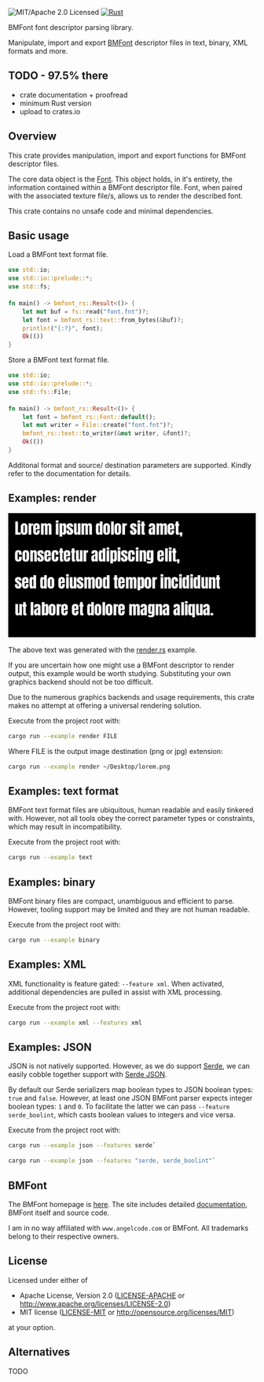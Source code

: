 ![MIT/Apache 2.0 Licensed](https://img.shields.io/badge/license-MIT%2FApache--2.0-blue)
[![Rust](https://github.com/shampoofactory/bmfont_rs/actions/workflows/rust.yml/badge.svg)](https://github.com/shampoofactory/bmfont_rs/actions)

BMFont font descriptor parsing library.

Manipulate, import and export [BMFont](http://www.angelcode.com/products/bmfont/) descriptor
files in text, binary, XML formats and more.

## TODO - 97.5% there

* crate documentation + proofread
* minimum Rust version
* upload to crates.io

## Overview

This crate provides manipulation, import and export functions for BMFont descriptor files.

The core data object is the [Font](crate::Font).
This object holds, in it's entirety, the information contained within a BMFont descriptor file.
Font, when paired with the associated texture file/s, allows us to render the described font.

This crate contains no unsafe code and minimal dependencies.

## Basic usage

Load a BMFont text format file.

```rust
use std::io;
use std::io::prelude::*;
use std::fs;

fn main() -> bmfont_rs::Result<()> {
    let mut buf = fs::read("font.fnt")?;
    let font = bmfont_rs::text::from_bytes(&buf)?;
    println!("{:?}", font);
    Ok(())
}
```

Store a BMFont text format file.
 ```rust
 use std::io;
 use std::io::prelude::*;
 use std::fs::File;

 fn main() -> bmfont_rs::Result<()> {
     let font = bmfont_rs::Font::default();
     let mut writer = File::create("font.fnt")?;
     bmfont_rs::text::to_writer(&mut writer, &font)?;
     Ok(())
 }
 ```

Additonal format and source/ destination parameters are supported.
Kindly refer to the documentation for details.

## Examples: render

![Alt text](data/examples/render_out.png)

The above text was generated with the [render.rs](examples/render.rs) example.

If you are uncertain how one might use a BMFont descriptor to render output, this example would be worth studying.
Substituting your own graphics backend should not be too difficult.


Due to the numerous graphics backends and usage requirements, this crate makes no attempt at offering a universal rendering solution.

Execute from the project root with:
```bash
cargo run --example render FILE
```

Where FILE is the output image destination (png or jpg) extension:

```bash
cargo run --example render ~/Desktop/lorem.png
```

## Examples: text format

BMFont text format files are ubiquitous, human readable and easily tinkered with.
However, not all tools obey the correct parameter types or constraints, which may result in incompatibility.

Execute from the project root with:
```bash
cargo run --example text
```

## Examples: binary

BMFont binary files are compact, unambiguous and efficient to parse.
However, tooling support may be limited and they are not human readable.

Execute from the project root with:
```bash
cargo run --example binary
```

## Examples: XML

XML functionality is feature gated: `--feature xml`.
When activated, additional dependencies are pulled in assist with XML processing.

Execute from the project root with:
```bash
cargo run --example xml --features xml
```

## Examples: JSON

JSON is not natively supported.
However, as we do support [Serde](https://github.com/serde-rs/serde), we can easily cobble together support with [Serde JSON](https://github.com/serde-rs/serde).

By default our Serde serializers map boolean types to JSON boolean types: `true` and `false`.
However, at least one JSON BMFont parser expects integer boolean types: `1` and `0`.
To facilitate the latter we can pass `--feature serde_boolint`, which casts boolean values to integers and vice versa.

Execute from the project root with:
```bash
cargo run --example json --features serde`
```

```bash
cargo run --example json --features "serde, serde_boolint"`
```

## BMFont

The BMFont homepage is [here](http://www.angelcode.com/products/bmfont/). The site includes
detailed [documentation](http://www.angelcode.com/products/bmfont/documentation.html), BMFont itself
and source code.

I am in no way affiliated with `www.angelcode.com` or BMFont.
All trademarks belong to their respective owners.

## License

Licensed under either of

 * Apache License, Version 2.0
   ([LICENSE-APACHE](LICENSE-APACHE) or http://www.apache.org/licenses/LICENSE-2.0)
 * MIT license
   ([LICENSE-MIT](LICENSE-MIT) or http://opensource.org/licenses/MIT)

at your option.

## Alternatives

TODO
